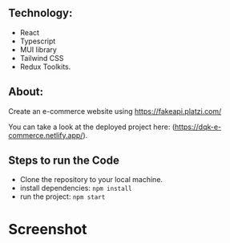 ## Technology:

- React
- Typescript
- MUI library
- Tailwind CSS
- Redux Toolkits.

## About:

Create an e-commerce website using https://fakeapi.platzi.com/

You can take a look at the deployed project here: (https://dqk-e-commerce.netlify.app/).

## Steps to run the Code

- Clone the repository to your local machine.
- install dependencies: `npm install`
- run the project: `npm start`

# Screenshot


